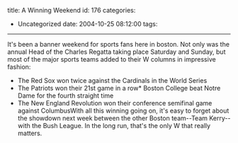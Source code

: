 title: A Winning Weekend
id: 176
categories:
  - Uncategorized
date: 2004-10-25 08:12:00
tags:
---

It's been a banner weekend for sports fans here in boston. Not only was the annual Head of the Charles Regatta taking place Saturday and Sunday, but most of the major sports teams added to their W columns in impressive fashion: 

*   The Red Sox won twice against the Cardinals in the World Series
*   The Patriots won their 21st game in a row*   Boston College beat Notre Dame for the fourth straight time
*   The New England Revolution won their conference semifinal game against ColumbusWith all this winning going on, it's easy to forget about the showdown next week between the other Boston team--Team Kerry-- with the Bush League. In the long run, that's the only W that really matters.
<!--break-->